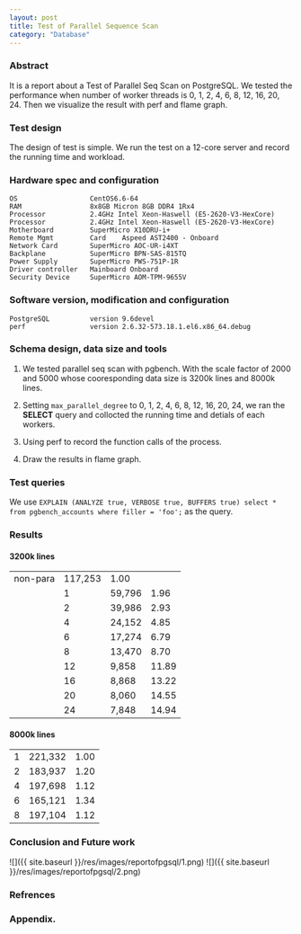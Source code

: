 ```yaml
---  
layout: post
title: Test of Parallel Sequence Scan
category: "Database"
---  
```


### Abstract ###

It is a report about a Test of Parallel Seq Scan on PostgreSQL. We tested the performance when number of worker threads is 0, 1, 2, 4, 6, 8, 12, 16, 20, 24. Then we visualize the result with perf and flame graph.





### Test design

The design of test is simple. We run the test on a 12-core server and record the running time and workload.

### Hardware spec and configuration ###

	OS					CentOS6.6-64
	RAM					8x8GB Micron 8GB DDR4 1Rx4
	Processor			2.4GHz Intel Xeon-Haswell (E5-2620-V3-HexCore)
	Processor			2.4GHz Intel Xeon-Haswell (E5-2620-V3-HexCore)
	Motherboard			SuperMicro X10DRU-i+
	Remote Mgmt 		Card	Aspeed AST2400 - Onboard
	Network Card		SuperMicro AOC-UR-i4XT
	Backplane			SuperMicro BPN-SAS-815TQ
	Power Supply		SuperMicro PWS-751P-1R
	Driver controller	Mainboard Onboard
	Security Device		SuperMicro AOM-TPM-9655V

### Software version, modification and configuration ###

	PostgreSQL			version 9.6devel
	perf				version 2.6.32-573.18.1.el6.x86_64.debug

### Schema design, data size and tools ###

1. We tested parallel seq scan with pgbench. With the scale factor of 2000 and 5000 whose cooresponding data size is 3200k lines and 8000k lines.

2. Setting `max_parallel_degree` to 0, 1, 2, 4, 6, 8, 12, 16, 20, 24, we ran the **SELECT** query and collocted the running time and detials of each workers.

3. Using perf to record the function calls of the process.

4. Draw the results in flame graph.

### Test queries ###

We use `EXPLAIN (ANALYZE true, VERBOSE true, BUFFERS true) select * from pgbench_accounts where filler = 'foo';` as the query.

### Results ###

#### 3200k lines ####

<table class="table table-bordered table-striped table-condensed">
   <tr>
      <td>non-para</td>
      <td>117,253 </td>
      <td>1.00 </td>
   </tr>
   <tr>
      <td></td>
      <td>1</td>
      <td>59,796 </td>
      <td>1.96 </td>
   </tr>
   <tr>
      <td></td>
      <td>2</td>
      <td>39,986 </td>
      <td>2.93 </td>
   </tr>
   <tr>
      <td></td>
      <td>4</td>
      <td>24,152 </td>
      <td>4.85 </td>
   </tr>
   <tr>
      <td></td>
      <td>6</td>
      <td>17,274 </td>
      <td>6.79 </td>
   </tr>
   <tr>
      <td></td>
      <td>8</td>
      <td>13,470 </td>
      <td>8.70 </td>
   </tr>
   <tr>
      <td></td>
      <td>12</td>
      <td>9,858 </td>
      <td>11.89 </td>
   </tr>
   <tr>
      <td></td>
      <td>16</td>
      <td>8,868 </td>
      <td>13.22 </td>
   </tr>
   <tr>
      <td></td>
      <td>20</td>
      <td>8,060 </td>
      <td>14.55 </td>
   </tr>
   <tr>
      <td></td>
      <td>24</td>
      <td>7,848 </td>
      <td>14.94 </td>
   </tr>
</table>

#### 8000k lines ####

<table class="table table-bordered table-striped table-condensed">
   <tr>
      <td>1</td>
      <td>221,332 </td>
      <td>1.00 </td>
   </tr>
   <tr>
      <td>2</td>
      <td>183,937 </td>
      <td>1.20 </td>
   </tr>
   <tr>
      <td>4</td>
      <td>197,698 </td>
      <td>1.12 </td>
   </tr>
   <tr>
      <td>6</td>
      <td>165,121 </td>
      <td>1.34 </td>
   </tr>
   <tr>
      <td>8</td>
      <td>197,104 </td>
      <td>1.12 </td>
   </tr>
</table>

### Conclusion and Future work ###

![]({{ site.baseurl }}/res/images/reportofpgsql/1.png)
![]({{ site.baseurl }}/res/images/reportofpgsql/2.png)

### Refrences ###

### Appendix. ###